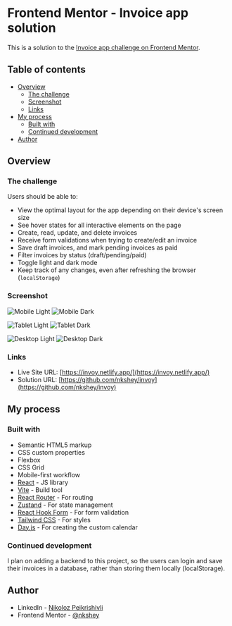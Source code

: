 # Frontend Mentor - Invoice app solution

This is a solution to the [Invoice app challenge on Frontend Mentor](https://www.frontendmentor.io/challenges/invoice-app-i7KaLTQjl).

## Table of contents

- [Overview](#overview)
  - [The challenge](#the-challenge)
  - [Screenshot](#screenshot)
  - [Links](#links)
- [My process](#my-process)
  - [Built with](#built-with)
  - [Continued development](#continued-development)
- [Author](#author)

## Overview

### The challenge

Users should be able to:

- View the optimal layout for the app depending on their device's screen size
- See hover states for all interactive elements on the page
- Create, read, update, and delete invoices
- Receive form validations when trying to create/edit an invoice
- Save draft invoices, and mark pending invoices as paid
- Filter invoices by status (draft/pending/paid)
- Toggle light and dark mode
- Keep track of any changes, even after refreshing the browser (`localStorage`)

### Screenshot

![Mobile Light](./public/design/mobile-light.png)
![Mobile Dark](./public/design/mobile-dark.png)

![Tablet Light](./public/design/tablet-light.png)
![Tablet Dark](./public/design/tablet-dark.png)

![Desktop Light](./public/design/desktop-light.png)
![Desktop Dark](./public/design/desktop-dark.png)

### Links

- Live Site URL: [https://invoy.netlify.app/](https://invoy.netlify.app/)
- Solution URL: [https://github.com/nkshey/invoy](https://github.com/nkshey/invoy)

## My process

### Built with

- Semantic HTML5 markup
- CSS custom properties
- Flexbox
- CSS Grid
- Mobile-first workflow
- [React](https://reactjs.org/) - JS library
- [Vite](https://vite.dev/) - Build tool
- [React Router](https://reactrouter.com/en/main) - For routing
- [Zustand](https://zustand-demo.pmnd.rs/) - For state management
- [React Hook Form](https://www.react-hook-form.com/) - For form validation
- [Tailwind CSS](https://tailwindcss.com/) - For styles
- [Day.js](https://day.js.org/) - For creating the custom calendar

### Continued development

I plan on adding a backend to this project, so the users can login and save their invoices in a database, rather than storing them locally (localStorage).

## Author

- LinkedIn - [Nikoloz Peikrishivli](https://www.linkedin.com/in/nikapeikrishvili/)
- Frontend Mentor - [@nkshey](https://www.frontendmentor.io/profile/nkshey)

